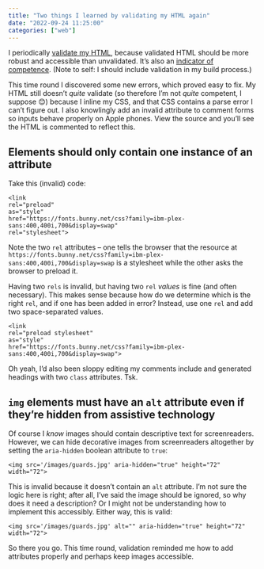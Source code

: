 ```yaml
---
title: "Two things I learned by validating my HTML again"
date: "2022-09-24 11:25:00"
categories: ["web"]
---
```





I periodically [validate my HTML](../../posts/4-validation-lessons/), because validated HTML should be more robust and accessible than unvalidated. It’s also an [indicator of competence](https://meiert.com/en/blog/professional-web-developer/). (Note to self: I should include validation in my build process.)

This time round I discovered some new errors, which proved easy to fix. My HTML still doesn’t _quite_ validate (so therefore I’m not _quite_ competent, I suppose <span role="img" aria-label="Smiley">😊</span>) because I inline my CSS, and that CSS contains a parse error I can’t figure out. I also knowlingly add an invalid attribute to comment forms so inputs behave properly on Apple phones. View the source and you’ll see the HTML is commented to reflect this.

## Elements should only contain one instance of an attribute

Take this (invalid) code:

```
<link
rel="preload"
as="style"
href="https://fonts.bunny.net/css?family=ibm-plex-sans:400,400i,700&display=swap"
rel="stylesheet">
```

Note the two `rel` attributes – one tells the browser that the resource at `https://fonts.bunny.net/css?family=ibm-plex-sans:400,400i,700&display=swap` is a stylesheet while the other asks the browser to preload it.

Having two `rels` is invalid, but having two `rel` _values_ is fine (and often necessary). This makes sense because how do we determine which is the right `rel`, and if one has been added in error? Instead, use one `rel` and add two space-separated values.

```
<link
rel="preload stylesheet"
as="style"
href="https://fonts.bunny.net/css?family=ibm-plex-sans:400,400i,700&display=swap">
```

Oh yeah, I’d also been sloppy editing my comments include and generated headings with two `class` attributes. Tsk.

## `img` elements must have an `alt` attribute even if they’re hidden from assistive technology

Of course I _know_ images should contain descriptive text for screenreaders. However, we can hide decorative images from screenreaders altogether by setting the `aria-hidden` boolean attribute to `true`:

```
<img src='/images/guards.jpg' aria-hidden="true" height="72" width="72">
```

This is invalid because it doesn’t contain an `alt` attribute. I’m not sure the logic here is right; after all, I’ve said the image should be ignored, so why does it need a description? Or I might not be understanding how to implement this accessibly. Either way, this is valid:

```
<img src='/images/guards.jpg' alt="" aria-hidden="true" height="72" width="72">
```

So there you go. This time round, validation reminded me how to add attributes properly and perhaps keep images accessible.

